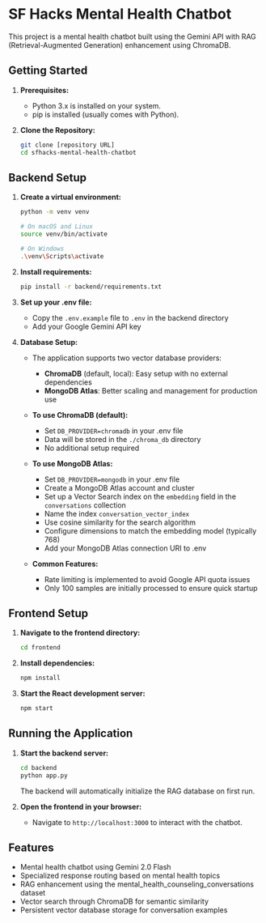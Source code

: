# SF Hacks Mental Health Chatbot

This project is a mental health chatbot built using the Gemini API with RAG (Retrieval-Augmented Generation) enhancement using ChromaDB.

## Getting Started

1. **Prerequisites:**
   - Python 3.x is installed on your system.
   - pip is installed (usually comes with Python).

2. **Clone the Repository:**
   ```bash
   git clone [repository URL]
   cd sfhacks-mental-health-chatbot
   ```

## Backend Setup

1. **Create a virtual environment:**
   ```bash
   python -m venv venv
   
   # On macOS and Linux
   source venv/bin/activate
   
   # On Windows
   .\venv\Scripts\activate
   ```

2. **Install requirements:**
   ```bash
   pip install -r backend/requirements.txt
   ```

3. **Set up your .env file:**
   - Copy the `.env.example` file to `.env` in the backend directory
   - Add your Google Gemini API key

4. **Database Setup:**
   - The application supports two vector database providers:
     - **ChromaDB** (default, local): Easy setup with no external dependencies
     - **MongoDB Atlas**: Better scaling and management for production use
   
   - **To use ChromaDB (default):**
     - Set `DB_PROVIDER=chromadb` in your .env file
     - Data will be stored in the `./chroma_db` directory
     - No additional setup required
   
   - **To use MongoDB Atlas:**
     - Set `DB_PROVIDER=mongodb` in your .env file
     - Create a MongoDB Atlas account and cluster
     - Set up a Vector Search index on the `embedding` field in the `conversations` collection
     - Name the index `conversation_vector_index`
     - Use cosine similarity for the search algorithm
     - Configure dimensions to match the embedding model (typically 768)
     - Add your MongoDB Atlas connection URI to .env
   
   - **Common Features:**
     - Rate limiting is implemented to avoid Google API quota issues
     - Only 100 samples are initially processed to ensure quick startup

## Frontend Setup

1. **Navigate to the frontend directory:**
   ```bash
   cd frontend
   ```

2. **Install dependencies:**
   ```bash
   npm install
   ```

3. **Start the React development server:**
   ```bash
   npm start
   ```

## Running the Application

1. **Start the backend server:**
   ```bash
   cd backend
   python app.py
   ```
   The backend will automatically initialize the RAG database on first run.

2. **Open the frontend in your browser:**
   - Navigate to `http://localhost:3000` to interact with the chatbot.

## Features

- Mental health chatbot using Gemini 2.0 Flash
- Specialized response routing based on mental health topics
- RAG enhancement using the mental_health_counseling_conversations dataset
- Vector search through ChromaDB for semantic similarity
- Persistent vector database storage for conversation examples